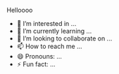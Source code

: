 Helloooo
- 👀 I’m interested in ...
- 🌱 I’m currently learning ...
- 💞️ I’m looking to collaborate on ...
- 📫 How to reach me ...
- 😄 Pronouns: ...
- ⚡ Fun fact: ...

<!---
Al3excx/Al3excx is a ✨ special ✨ repository because its `README.md` (this file) appears on your GitHub profile.
You can click the Preview link to take a look at your changes.
--->
